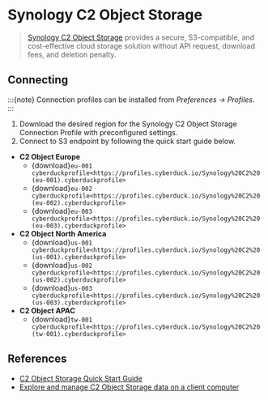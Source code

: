 Synology C2 Object Storage
====

> [Synology C2 Object Storage](https://c2.synology.com/en-global/object-storage/overview) provides a secure, S3-compatible, and cost-effective cloud storage solution without API request, download fees, and deletion penalty.

## Connecting

:::{note}
Connection profiles can be installed from *Preferences → Profiles*.
:::

1. Download the desired region for the Synology C2 Object Storage Connection Profile with preconfigured settings.
2. Connect to S3 endpoint by following the quick start guide below.

- **C2 Object Europe**
  - {download}`eu-001 cyberduckprofile<https://profiles.cyberduck.io/Synology%20C2%20(eu-001).cyberduckprofile>`
  - {download}`eu-002 cyberduckprofile<https://profiles.cyberduck.io/Synology%20C2%20(eu-002).cyberduckprofile>`
  - {download}`eu-003 cyberduckprofile<https://profiles.cyberduck.io/Synology%20C2%20(eu-003).cyberduckprofile>`
- **C2 Object North America** 
  - {download}`us-001 cyberduckprofile<https://profiles.cyberduck.io/Synology%20C2%20(us-001).cyberduckprofile>`
  - {download}`us-002 cyberduckprofile<https://profiles.cyberduck.io/Synology%20C2%20(us-002).cyberduckprofile>`
  - {download}`us-003 cyberduckprofile<https://profiles.cyberduck.io/Synology%20C2%20(us-003).cyberduckprofile>`
- **C2 Object APAC**
  - {download}`tw-001 cyberduckprofile<https://profiles.cyberduck.io/Synology%20C2%20(tw-001).cyberduckprofile>` 

## References

- [C2 Object Storage Quick Start Guide](https://kb.synology.com/en-global/C2/tutorial/Quick_Start_C2_Object_Storage)
- [Explore and manage C2 Object Storage data on a client computer](https://kb.synology.com/en-global/C2/tutorial/C2_Object_Storage_client_device_exploring)
